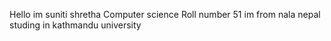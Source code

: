 
Hello im suniti shretha
Computer science 
Roll number 51
im from nala nepal studing in kathmandu university
